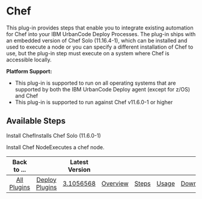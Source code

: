 
Chef
====

This plug-in provides steps that enable you to integrate existing automation for Chef into your IBM UrbanCode Deploy Processes. The plug-in ships with an embedded version of Chef Solo (11.16.4-1), which can be installed and used to execute a node or you can specify a different installation of Chef to use, but the plug-in step must execute on a system where Chef is accessible locally.

**Platform Support:**

* This plug-in is supported to run on all operating systems that are supported by both the IBM UrbanCode Deploy agent (except for z/OS) and Chef
* This plug-in is supported to run against Chef v11.6.0-1 or higher


Available Steps
---------------

Install ChefInstalls Chef Solo (11.6.0-1)

Install Chef NodeExecutes a chef node.



|Back to ...||Latest Version|||||
| :---: | :---: | :---: | :---: | :---: | :---: | :---: |
|[All Plugins](../../index.md)|[Deploy Plugins](../README.md)|[3.1056568](https://raw.githubusercontent.com/UrbanCode/IBM-UCD-PLUGINS/main/files/Chef/Chef-3.1056568.zip)|[Overview](overview.md)|[Steps](steps.md)|[Usage](usage.md)|[Downloads](downloads.md)|
